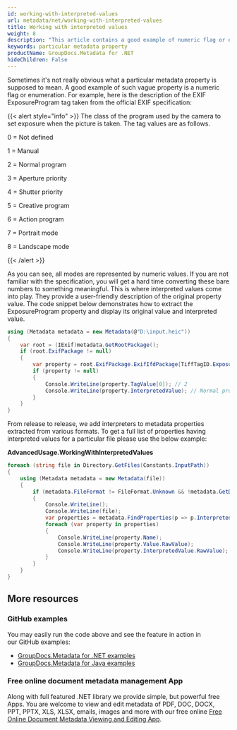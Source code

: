 ```yaml
---
id: working-with-interpreted-values
url: metadata/net/working-with-interpreted-values
title: Working with interpreted values
weight: 8
description: "This article contains a good example of numeric flag or enumeration."
keywords: particular metadata property
productName: GroupDocs.Metadata for .NET
hideChildren: False
---
```

Sometimes it's not really obvious what a particular metadata property is supposed to mean. A good example of such vague property is a numeric flag or enumeration. For example, here is the description of the EXIF ExposureProgram tag taken from the official EXIF specification:

{{< alert style="info" >}}
The class of the program used by the camera to set exposure when the picture is taken. The tag values are as follows.

0 = Not defined

1 = Manual

2 = Normal program

3 = Aperture priority

4 = Shutter priority

5 = Creative program

6 = Action program

7 = Portrait mode

8 = Landscape mode

{{< /alert >}}

As you can see, all modes are represented by numeric values. If you are not familiar with the specification, you will get a hard time converting these bare numbers to something meaningful. This is where interpreted values come into play. They provide a user-friendly description of the original property value. The code snippet below demonstrates how to extract the ExposureProgram property and display its original value and interpreted value.


```csharp
using (Metadata metadata = new Metadata(@"D:\input.heic"))
{
    var root = (IExif)metadata.GetRootPackage();
    if (root.ExifPackage != null)
    {
        var property = root.ExifPackage.ExifIfdPackage[TiffTagID.ExposureProgram] as TiffShortTag;
        if (property != null)
        {
            Console.WriteLine(property.TagValue[0]); // 2
            Console.WriteLine(property.InterpretedValue); // Normal program
        }
    }
}
```

From release to release, we add interpreters to metadata properties extracted from various formats. To get a full list of properties having interpreted values for a particular file please use the below example:

**AdvancedUsage.WorkingWithInterpretedValues**

```csharp
foreach (string file in Directory.GetFiles(Constants.InputPath))
{
    using (Metadata metadata = new Metadata(file))
    {
        if (metadata.FileFormat != FileFormat.Unknown && !metadata.GetDocumentInfo().IsEncrypted)
        {
            Console.WriteLine();
            Console.WriteLine(file);
            var properties = metadata.FindProperties(p => p.InterpretedValue != null);
            foreach (var property in properties)
            {
                Console.WriteLine(property.Name);
                Console.WriteLine(property.Value.RawValue);
                Console.WriteLine(property.InterpretedValue.RawValue);
            }
        }
    }
}
```

## More resources
### GitHub examples
You may easily run the code above and see the feature in action in our GitHub examples:
*   [GroupDocs.Metadata for .NET examples](https://github.com/groupdocs-metadata/GroupDocs.Metadata-for-.NET)    
*   [GroupDocs.Metadata for Java examples](https://github.com/groupdocs-metadata/GroupDocs.Metadata-for-Java)    

### Free online document metadata management App
Along with full featured .NET library we provide simple, but powerful free Apps.
You are welcome to view and edit metadata of PDF, DOC, DOCX, PPT, PPTX, XLS, XLSX, emails, images and more with our free online [Free Online Document Metadata Viewing and Editing App](https://products.groupdocs.app/metadata).